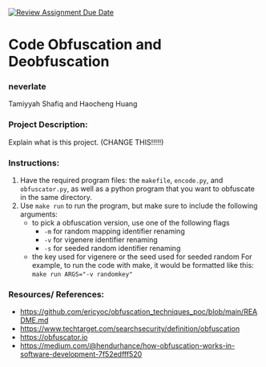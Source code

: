 [![Review Assignment Due Date](https://classroom.github.com/assets/deadline-readme-button-22041afd0340ce965d47ae6ef1cefeee28c7c493a6346c4f15d667ab976d596c.svg)](https://classroom.github.com/a/am3xLbu5)
# Code Obfuscation and Deobfuscation
 
### neverlate

Tamiyyah Shafiq and Haocheng Huang

### Project Description:

Explain what is this project. (CHANGE THIS!!!!!)
  
### Instructions:

1. Have the required program files: the `makefile`, `encode.py`, and `obfuscator.py`, as well as a python program that you want to obfuscate in the same directory.
2. Use `make run` to run the program, but make sure to include the following arguments:
	- to pick a obfuscation version, use one of the following flags 
		- `-m` for random mapping identifier renaming
		- `-v` for vigenere identifier renaming
		- `-s` for seeded random identifier renaming
	- the key used for vigenere or the seed used for seeded random
   For example, to run the code with make, it would be formatted like this:
	```make run ARGS="-v randomkey"```
### Resources/ References:
* https://github.com/ericyoc/obfuscation_techniques_poc/blob/main/README.md
* https://www.techtarget.com/searchsecurity/definition/obfuscation
* https://obfuscator.io
* https://medium.com/@hendurhance/how-obfuscation-works-in-software-development-7f52edfff520
